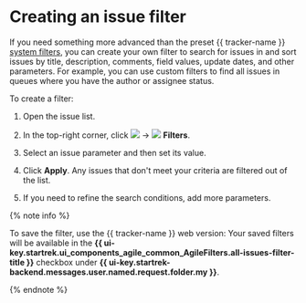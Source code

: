 # Creating an issue filter

If you need something more advanced than the preset {{ tracker-name }} [system filters](default-filters.md), you can create your own filter to search for issues in and sort issues by title, description, comments, field values, update dates, and other parameters. For example, you can use custom filters to find all issues in queues where you have the author or assignee status.

To create a filter:

1. Open the issue list.

1. In the top-right corner, click ![](../../_assets/tracker/svg/gantt-settings-button.svg) → ![](../../_assets/tracker/svg/filter-mobile.svg) **Filters**.

1. Select an issue parameter and then set its value.

1. Click **Apply**. Any issues that don't meet your criteria are filtered out of the list.

1. If you need to refine the search conditions, add more parameters.

{% note info %}

To save the filter, use the {{ tracker-name }} web version: Your saved filters will be available in the **{{ ui-key.startrek.ui_components_agile_common_AgileFilters.all-issues-filter-title }}** checkbox under **{{ ui-key.startrek-backend.messages.user.named.request.folder.my }}**.

{% endnote %}